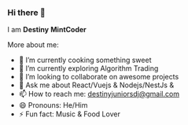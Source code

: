 ### Hi there 👋

I am **Destiny** **MintCoder**

More about me:

- 🔭 I’m currently cooking something sweet
- 🌱 I’m currently exploring Algorithm Trading
- 👯 I’m looking to collaborate on awesome projects
- 💬 Ask me about React/Vuejs & Nodejs/NestJs &
- 📫 How to reach me: destinyjuniorsdj@gmail.com
- 😄 Pronouns: He/Him
- ⚡ Fun fact: Music & Food Lover
